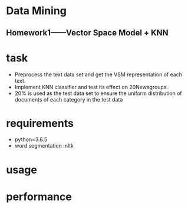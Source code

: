 Data Mining
======

Homework1——Vector Space Model + KNN
------
# task
* Preprocess the text data set and get the VSM representation of each text.
* Implement KNN classifier and test its effect on 20Newsgroups.
* 20% is used as the test data set to ensure the uniform distribution of documents of each category in the test data

# requirements
* python=3.6.5
* word segmentation :nltk


# usage


# performance

